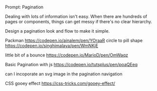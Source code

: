 Prompt: Pagination

Dealing with lots of information isn't easy. When there are hundreds of pages or components, things can get messy if there's no clear hierarchy.

Design a pagination look and flow to make it simple.

Packman
https://codepen.io/ainalem/pen/YOraaR
circle to pill shape
https://codepen.io/singhimalaya/pen/WmNKjE

little bit of a bounce
https://codepen.io/MarioD/pen/OmWaqz

Basic Pagination with js
https://codepen.io/tutsplus/pen/poaQEeq

can I incoporate an svg image in the pagination navigation

CSS gooey effect
https://css-tricks.com/gooey-effect/

